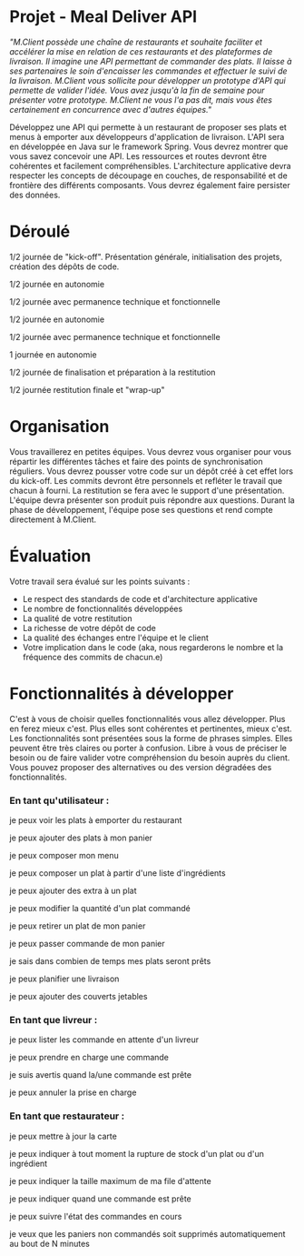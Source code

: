 # Projet - Meal Deliver API

*"M.Client possède une chaîne de restaurants et souhaite faciliter et accélérer la mise en relation de ces restaurants et des plateformes de livraison. Il imagine une API permettant de commander des plats. Il laisse à ses partenaires le soin d'encaisser les commandes et effectuer le suivi de la livraison. M.Client vous sollicite pour développer un prototype d'API qui permette de valider l'idée. Vous avez jusqu'à la fin de semaine pour présenter votre prototype. M.Client ne vous l'a pas dit, mais vous êtes certainement en concurrence avec d'autres équipes."*

Développez une API qui permette à un restaurant de proposer ses plats et menus à emporter aux développeurs d'application de livraison.
L'API sera en développée en Java sur le framework Spring. Vous devrez montrer que vous savez concevoir une API. Les ressources et routes devront être cohérentes et facilement compréhensibles. L'architecture applicative devra respecter les concepts de découpage en couches, de responsabilité et de frontière des différents composants. Vous devrez également faire persister des données.


# Déroulé

1/2 journée de "kick-off". Présentation générale, initialisation des projets, création des dépôts de code.

1/2 journée en autonomie

1/2 journée avec permanence technique et fonctionnelle

1/2 journée en autonomie

1/2 journée avec permanence technique et fonctionnelle

1 journée en autonomie

1/2 journée de finalisation et préparation à la restitution

1/2 journée restitution finale et "wrap-up"

# Organisation
Vous travaillerez en petites équipes. Vous devrez vous organiser pour vous répartir les différentes tâches et faire des points de synchronisation réguliers. Vous devrez pousser votre code sur un dépôt créé à cet effet lors du kick-off. Les commits devront être personnels et refléter le travail que chacun à fourni. La restitution se fera avec le support d'une présentation. L'équipe devra présenter son produit puis répondre aux questions. Durant la phase de développement, l'équipe pose ses questions et rend compte directement à M.Client.

# Évaluation
Votre travail sera évalué sur les points suivants :
* Le respect des standards de code et d'architecture applicative
* Le nombre de fonctionnalités développées
* La qualité de votre restitution
* La richesse de votre dépôt de code
* La qualité des échanges entre l'équipe et le client
* Votre implication dans le code (aka, nous regarderons le nombre et la fréquence des commits de chacun.e)

# Fonctionnalités à développer
C'est à vous de choisir quelles fonctionnalités vous allez développer. Plus en ferez mieux c'est. Plus elles sont cohérentes et pertinentes, mieux c'est.
Les fonctionnalités sont présentées sous la forme de phrases simples. Elles peuvent être très claires ou porter à confusion. Libre à vous de préciser le besoin ou de faire valider votre compréhension du besoin auprès du client. Vous pouvez proposer des alternatives ou des version dégradées des fonctionnalités.

### En tant qu'utilisateur : 
je peux voir les plats à emporter du restaurant

je peux ajouter des plats à mon panier

je peux composer mon menu

je peux composer un plat à partir d'une liste d'ingrédients

je peux ajouter des extra à un plat

je peux modifier la quantité d'un plat commandé

je peux retirer un plat de mon panier

je peux passer commande de mon panier

je sais dans combien de temps mes plats seront prêts

je peux planifier une livraison

je peux ajouter des couverts jetables

### En tant que livreur :
je peux lister les commande en attente d'un livreur

je peux prendre en charge une commande

je suis avertis quand la/une commande est prête

je peux annuler la prise en charge

### En tant que restaurateur :
je peux mettre à jour la carte

je peux indiquer à tout moment la rupture de stock d'un plat ou d'un ingrédient

je peux indiquer la taille maximum de ma file d'attente

je peux indiquer quand une commande est prête

je peux suivre l'état des commandes en cours

je veux que les paniers non commandés soit supprimés automatiquement au bout de N minutes
